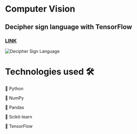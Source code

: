 # Computer Vision

## Decipher sign language with TensorFlow
### [LINK](https://github.com/ayoub-berdeddouch/DSProjects_Real_life/)
![Decipher Sign Language](https://github.com/ayoub-berdeddouch/DSProjects_Real_life/tree/master/DecipherSignLanguage/images/hand_signs.jpg)



# Technologies used 🛠️


🐍 Python

🔢 NumPy

🐼 Pandas

🧬 Scikit-learn

🌊 TensorFlow
